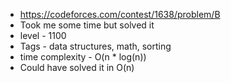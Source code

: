 * https://codeforces.com/contest/1638/problem/B
* Took me some time but solved it
* level - 1100
* Tags - data structures, math, sorting
* time complexity - O(n * log(n))
* Could have solved it in O(n)
